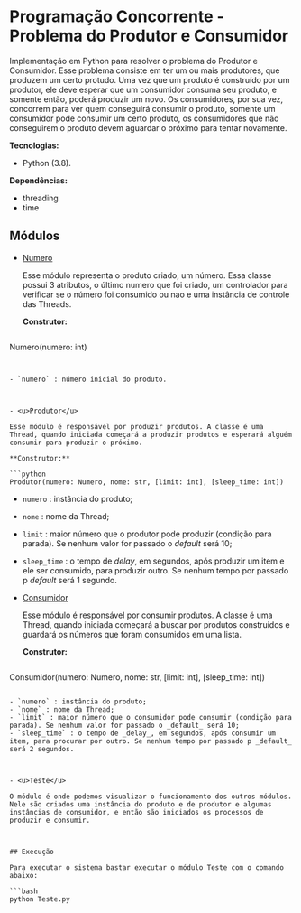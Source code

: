 # Programação Concorrente - Problema do Produtor e Consumidor

Implementação em Python para resolver o problema do Produtor e Consumidor. Esse problema consiste em ter um ou mais produtores, que produzem um certo protudo. Uma vez que um produto é construído por um produtor, ele deve esperar que um consumidor consuma seu produto, e somente então, poderá produzir um novo. Os consumidores, por sua vez, concorrem para ver quem conseguirá consumir o produto, somente um consumidor pode consumir um certo produto, os consumidores que não conseguirem o produto devem aguardar o próximo para tentar novamente.

**Tecnologias:**

- Python (3.8).



**Dependências:**

- threading
- time



## Módulos

- <u>Numero</u> 

  Esse módulo representa o produto criado, um número. Essa classe possui 3 atributos, o último numero que foi criado, um controlador para verificar se o número foi consumido ou nao e uma instância de controle das Threads.

  **Construtor:**

  ```python
Numero(numero: int)
  ```


  - `numero` : número inicial do produto.

    

- <u>Produtor</u>

  Esse módulo é responsável por produzir produtos. A classe é uma Thread, quando iniciada começará a produzir produtos e esperará alguém consumir para produzir o próximo. 

  **Construtor:**

  ```python
Produtor(numero: Numero, nome: str, [limit: int], [sleep_time: int])
  ```

  - `numero` : instância do produto;
  - `nome` : nome da Thread;
  - `limit` : maior número que o produtor pode produzir (condição para parada). Se nenhum valor for passado o _default_ será 10;
  - `sleep_time` : o tempo de _delay_, em segundos, após produzir um item e ele ser consumido, para produzir  outro. Se nenhum tempo por passado p _default_ será 1 segundo.



- <u>Consumidor</u>

  Esse módulo é responsável por consumir produtos. A classe é uma Thread, quando iniciada começará a buscar por produtos construidos e guardará os números que foram consumidos em uma lista. 

  **Construtor:**

  ```python
Consumidor(numero: Numero, nome: str, [limit: int], [sleep_time: int])
  ```

  - `numero` : instância do produto;
  - `nome` : nome da Thread;
  - `limit` : maior número que o consumidor pode consumir (condição para parada). Se nenhum valor for passado o _default_ será 10;
  - `sleep_time` : o tempo de _delay_, em segundos, após consumir um item, para procurar por outro. Se nenhum tempo por passado p _default_ será 2 segundos.



- <u>Teste</u>

  O módulo é onde podemos visualizar o funcionamento dos outros módulos. Nele são criados uma instância do produto e de produtor e algumas instâncias de consumidor, e então são iniciados os processos de produzir e consumir.

  

## Execução 

Para executar o sistema bastar executar o módulo Teste com o comando abaixo:

```bash
python Teste.py
```